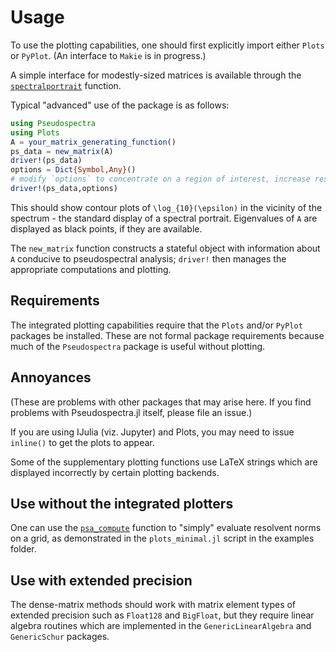 # Usage

To use the plotting capabilities, one should first explicitly import
either `Plots` or `PyPlot`. (An interface to `Makie` is in progress.)

A simple interface for modestly-sized matrices is available through the
[`spectralportrait`](@ref) function.

Typical "advanced" use of the package is as follows:

```julia
using Pseudospectra
using Plots
A = your_matrix_generating_function()
ps_data = new_matrix(A)
driver!(ps_data)
options = Dict{Symbol,Any}()
# modify `options` to concentrate on a region of interest, increase resolution, etc.
driver!(ps_data,options)
```

This should show contour plots of ``\log_{10}(\epsilon)`` in the
vicinity of the spectrum - the standard display of a spectral
portrait. Eigenvalues of `A` are displayed as black points, if they
are available.

The `new_matrix` function constructs a stateful object with information
about `A` conducive to pseudospectral analysis; `driver!` then manages
the appropriate computations and plotting.


## Requirements

The integrated plotting capabilities require that the `Plots` and/or
`PyPlot` packages be installed. These are not formal package
requirements because much of the `Pseudospectra` package is useful
without plotting.

## Annoyances

(These are problems with other packages that may arise here.  If you
find problems with Pseudospectra.jl itself, please file an issue.)

If you are using IJulia (viz. Jupyter) and Plots, you may need to
issue `inline()` to get the plots to appear.

Some of the supplementary plotting functions use LaTeX strings which
are displayed incorrectly by certain plotting backends.

## Use without the integrated plotters

One can use the [`psa_compute`](@ref) function to "simply" evaluate
resolvent norms on a grid, as demonstrated in the `plots_minimal.jl`
script in the examples folder.

## Use with extended precision

The dense-matrix methods should work with matrix element types of extended precision
such as `Float128` and `BigFloat`, but they require linear algebra routines which
are implemented in the `GenericLinearAlgebra` and `GenericSchur` packages.
